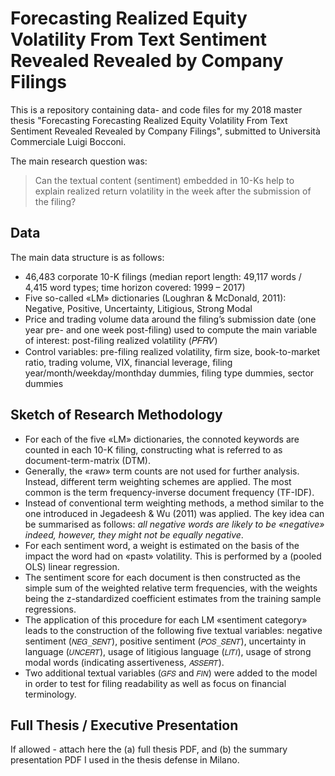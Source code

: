 # Forecasting  Realized Equity Volatility From Text Sentiment Revealed Revealed by Company Filings

This is a repository containing data- and code files for my 2018 master thesis "Forecasting Forecasting Realized Equity Volatility From Text Sentiment Revealed Revealed by Company Filings", submitted to Università Commerciale Luigi Bocconi. 

The main research question was:

> Can the textual content (sentiment) embedded in 10-Ks help to explain realized return volatility in the week after the submission of the filing?


## Data

The main data structure is as follows:

* 46,483 corporate 10-K filings (median report length: 49,117 words / 4,415 word types; time horizon covered: 1999 – 2017)
* Five so-called «LM» dictionaries (Loughran & McDonald, 2011): Negative, Positive, Uncertainty, Litigious, Strong Modal 
* Price and trading volume data around the filing’s submission date (one year pre- and one week post-filing) used to compute the main variable of interest: post-filing realized volatility (𝑃𝐹𝑅𝑉)
* Control variables: pre-filing realized volatility, firm size, book-to-market ratio, trading volume, VIX, financial leverage, filing year/month/weekday/monthday dummies, filing type dummies, sector dummies


## Sketch of Research Methodology

* For each of the five «LM» dictionaries, the connoted keywords are counted in each 10-K filing, constructing what is referred to as document-term-matrix (DTM).
* Generally, the «raw» term counts are not used for further analysis. Instead, different term weighting schemes are applied. The most common is the term frequency-inverse document frequency (TF-IDF). 
* Instead of conventional term weighting methods, a method similar to the one introduced in Jegadeesh & Wu (2011) was applied. The key idea can be summarised as follows: *all negative words are likely to be «negative» indeed, however, they might not be equally negative*.
* For each sentiment word, a weight is estimated on the basis of the impact the word had on «past» volatility. This is performed by a (pooled OLS) linear regression.
* The sentiment score for each document is then constructed as the simple sum of the weighted relative term frequencies, with the weights being the z-standardized coefficient estimates from the training sample regressions. 
* The application of this procedure for each LM «sentiment category» leads to the construction of the following five textual variables: negative sentiment (`𝑁𝐸𝐺_𝑆𝐸𝑁𝑇`), positive sentiment (`𝑃𝑂𝑆_𝑆𝐸𝑁𝑇`), uncertainty in language (`𝑈𝑁𝐶𝐸𝑅𝑇`), usage of litigious language (`𝐿𝐼𝑇𝐼`), usage of strong modal words (indicating assertiveness, `𝐴𝑆𝑆𝐸𝑅𝑇`).
* Two additional textual variables (`𝐺𝐹𝑆` and `𝐹𝐼𝑁`) were added to the model in order to test for filing readability as well as focus on financial terminology.

## Full Thesis / Executive Presentation

If allowed - attach here the (a) full thesis PDF, and (b) the summary presentation PDF I used in the thesis defense in Milano. 
